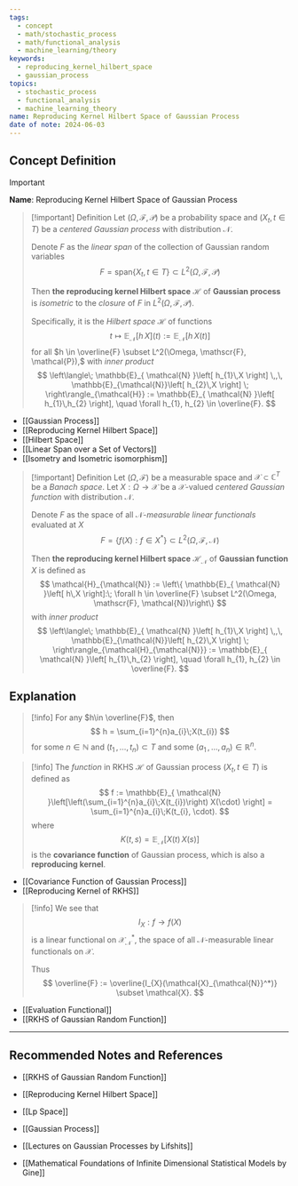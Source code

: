 ```yaml
---
tags:
  - concept
  - math/stochastic_process
  - math/functional_analysis
  - machine_learning/theory
keywords:
  - reproducing_kernel_hilbert_space
  - gaussian_process
topics:
  - stochastic_process
  - functional_analysis
  - machine_learning_theory
name: Reproducing Kernel Hilbert Space of Gaussian Process
date of note: 2024-06-03
---
```


## Concept Definition

>[!important]
>**Name**: Reproducing Kernel Hilbert Space of Gaussian Process

>[!important] Definition
>Let $(\Omega, \mathscr{F}, \mathcal{P})$ be a probability space and $(X_{t}, t\in T)$ be a *centered Gaussian process* with distribution $\mathcal{N}$. 
>
>Denote $F$ as the *linear span* of the collection of Gaussian random variables
>$$
>F = \text{span}\left\{ X_{t}, t\in T \right\} \subset L^2(\Omega, \mathscr{F}, \mathcal{P})
>$$ 
>
>Then **the reproducing kernel Hilbert space** $\mathcal{H}$ of **Gaussian process** is *isometric* to the *closure* of $F$ in $L^2(\Omega, \mathscr{F}, \mathcal{P})$.
>
>Specifically, it is the *Hilbert space* $\mathcal{H}$ of functions
>$$
>t \mapsto \mathbb{E}_{ \mathcal{N} }\left[ h\,X \right](t) :=  \mathbb{E}_{ \mathcal{N} }\left[ h\,X(t) \right]
>$$
>for all $h \in \overline{F} \subset L^2(\Omega, \mathscr{F}, \mathcal{P}),$ with *inner product*
>$$
>\left\langle\; \mathbb{E}_{ \mathcal{N} }\left[ h_{1}\,X \right] \,,\,  \mathbb{E}_{\mathcal{N}}\left[ h_{2}\,X \right] \;  \right\rangle_{\mathcal{H}} :=  \mathbb{E}_{ \mathcal{N} }\left[ h_{1}\,h_{2} \right], \quad \forall h_{1}, h_{2} \in \overline{F}.
>$$

- [[Gaussian Process]]
- [[Reproducing Kernel Hilbert Space]]
- [[Hilbert Space]]
- [[Linear Span over a Set of Vectors]]
- [[Isometry and Isometric isomorphism]]


>[!important] Definition
>Let $(\Omega, \mathscr{F})$ be a measurable space and $\mathcal{X} \subset \mathbb{C}^T$ be a *Banach space*. Let $X: \Omega \to \mathcal{X}$ be a $\mathcal{X}$-valued *centered Gaussian function* with distribution $\mathcal{N}$. 
>
>Denote $F$ as the space of all $\mathcal{N}$-*measurable linear functionals* evaluated at $X$
>$$
>F = \left\{ f(X): f\in X^{*} \right\} \subset L^2(\Omega, \mathscr{F}, \mathcal{N})
>$$ 
>
>Then **the reproducing kernel Hilbert space** $\mathcal{H}_{\mathcal{N}}$ of **Gaussian function** $X$ is defined as
>$$
>\mathcal{H}_{\mathcal{N}} := \left\{   \mathbb{E}_{ \mathcal{N} }\left[ h\,X \right]:\; \forall h \in \overline{F} \subset L^2(\Omega, \mathscr{F}, \mathcal{N})\right\}
>$$
>with *inner product*
>$$
>\left\langle\; \mathbb{E}_{ \mathcal{N} }\left[ h_{1}\,X \right] \,,\,  \mathbb{E}_{\mathcal{N}}\left[ h_{2}\,X \right] \;  \right\rangle_{\mathcal{H}_{\mathcal{N}}} :=  \mathbb{E}_{ \mathcal{N} }\left[ h_{1}\,h_{2} \right], \quad \forall h_{1}, h_{2} \in \overline{F}.
>$$


## Explanation

>[!info]
>For any $h\in \overline{F}$, then
>$$
>h = \sum_{i=1}^{n}a_{i}\;X(t_{i})
>$$
>for some $n \in \mathbb{N}$ and $(t_{1} \,{,}\ldots{,}\, t_{n}) \subset T$ and some $(a_{1} \,{,}\ldots{,}\, a_{n}) \in \mathbb{R}^n.$

>[!info]
>The *function* in RKHS $\mathcal{H}$ of Gaussian process  $(X_{t}, t\in T)$ is defined as
>$$
>f := \mathbb{E}_{ \mathcal{N} }\left[\left(\sum_{i=1}^{n}a_{i}\;X(t_{i})\right)  X(\cdot) \right] = \sum_{i=1}^{n}a_{i}\;K(t_{i}, \cdot).
>$$
>where
>$$
>K(t, s) =  \mathbb{E}_{ \mathcal{N} }\left[X(t)\,X(s)  \right]
>$$
>is the **covariance function** of Gaussian process, which is also a **reproducing kernel**.

- [[Covariance Function of Gaussian Process]]
- [[Reproducing Kernel of RKHS]]


>[!info]
>We see that
>$$
>I_{X}: f \to f(X)
>$$
>is a linear functional on $\mathcal{X}_{\mathcal{N}}^*$, the space of all $\mathcal{N}$-measurable linear functionals on $\mathcal{X}$.
>
>Thus
>$$
> \overline{F} := \overline{I_{X}(\mathcal{X}_{\mathcal{N}}^*)} \subset \mathcal{X}.
>$$

- [[Evaluation Functional]]
- [[RKHS of Gaussian Random Function]]




-----------
##  Recommended Notes and References

- [[RKHS of Gaussian Random Function]]
- [[Reproducing Kernel Hilbert Space]]
- [[Lp Space]]

- [[Gaussian Process]]


- [[Lectures on Gaussian Processes by Lifshits]]
- [[Mathematical Foundations of Infinite Dimensional Statistical Models by Gine]]
